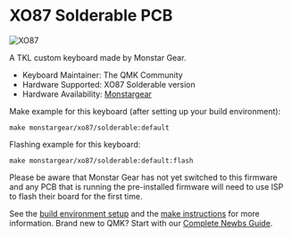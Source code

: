 # XO87 Solderable PCB

![XO87](https://cdn.imweb.me/thumbnail/20201120/c90a5bdb75264.png) 

A TKL custom keyboard made by Monstar Gear.

* Keyboard Maintainer: The QMK Community
* Hardware Supported: XO87 Solderable version
* Hardware Availability: [Monstargear](https://monstargears.com)

Make example for this keyboard (after setting up your build environment):

    make monstargear/xo87/solderable:default

Flashing example for this keyboard:

    make monstargear/xo87/solderable:default:flash

Please be aware that Monstar Gear has not yet switched to this firmware and any PCB that is running the pre-installed firmware will need to use ISP to flash their board for the first time.

See the [build environment setup](https://docs.qmk.fm/#/getting_started_build_tools) and the [make instructions](https://docs.qmk.fm/#/getting_started_make_guide) for more information. Brand new to QMK? Start with our [Complete Newbs Guide](https://docs.qmk.fm/#/newbs).
